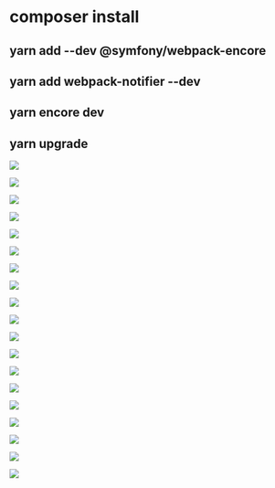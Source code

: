# composer install

## yarn add --dev @symfony/webpack-encore

## yarn add webpack-notifier --dev

## yarn encore dev

## yarn upgrade



<kbd>![](https://github.com/AlexandreDL/Projet-Immo/Screenshot/immo1.jpg)</kbd>

<kbd>![](https://github.com/AlexandreDL/Projet-Immo/Screenshot/immo2.jpg)</kbd>

<kbd>![](https://github.com/AlexandreDL/Projet-Immo/Screenshot/immo3.jpg)</kbd>

<kbd>![](https://github.com/AlexandreDL/Projet-Immo/Screenshot/immo4.jpg)</kbd>

<kbd>![](https://github.com/AlexandreDL/Projet-Immo/Screenshot/immo5.jpg)</kbd>

<kbd>![](https://github.com/AlexandreDL/Projet-Immo/Screenshot/immo6.jpg)</kbd>

<kbd>![](https://github.com/AlexandreDL/Projet-Immo/Screenshot/immo7.jpg)</kbd>

<kbd>![](https://github.com/AlexandreDL/Projet-Immo/Screenshot/immo8.jpg)</kbd>

<kbd>![](https://github.com/AlexandreDL/Projet-Immo/Screenshot/immo9.jpg)</kbd>

<kbd>![](https://github.com/AlexandreDL/Projet-Immo/Screenshot/immo10.jpg)</kbd>

<kbd>![](https://github.com/AlexandreDL/Projet-Immo/Screenshot/immo11.jpg)</kbd>

<kbd>![](https://github.com/AlexandreDL/Projet-Immo/Screenshot/immo12.jpg)</kbd>

<kbd>![](https://github.com/AlexandreDL/Projet-Immo/Screenshot/immo13.jpg)</kbd>

<kbd>![](https://github.com/AlexandreDL/Projet-Immo/Screenshot/immo14.jpg)</kbd>

<kbd>![](https://github.com/AlexandreDL/Projet-Immo/Screenshot/immo15.jpg)</kbd>

<kbd>![](https://github.com/AlexandreDL/Projet-Immo/Screenshot/immo16.jpg)</kbd>

<kbd>![](https://github.com/AlexandreDL/Projet-Immo/Screenshot/immo17.jpg)</kbd>

<kbd>![](https://github.com/AlexandreDL/Projet-Immo/Screenshot/immo18.jpg)</kbd>

<kbd>![](https://github.com/AlexandreDL/Projet-Immo/Screenshot/immo19.jpg)</kbd>






